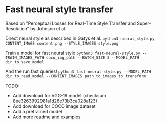 # Fast neural style transfer

Based on "Perceptual Losses for Real-Time Style Transfer and Super-Resolution" by Johnson et al.

Direct neural style as described in Gatys et al.
`python3 neural_style.py --CONTENT_IMAGE content.png --STYLE_IMAGES style.png`

Train a model for fast neural style
`python3 fast-neural-style.py --TRAIN_IMAGES_PATH coco_img_path --BATCH_SIZE 3 --MODEL_PATH dir_to_save_model`

And the run fast queries!
`python3 fast-neural-style.py --MODEL_PATH dir_to_read_model --CONTENT_IMAGES path_to_images_to_transform`

TODO:

- Add download for VGG-19 model (checksum 8ee3263992981a1d26e73b3ca028a123)
- Add download for COCO image dataset
- Add a pretrained model
- Add more readme and examples
